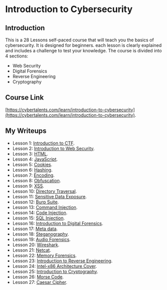 # Introduction to Cybersecurity

## Introduction

This is a 28 Lessons self-paced course that will teach you the basics of cybersecurity. It is designed for beginners. each lesson is clearly explained and includes a challenge to test your knowledge. The course is divided into 4 sections:

- Web Security
- Digital Forensics
- Reverse Engineering
- Cryptography

## Course Link

[https://cybertalents.com/learn/introduction-to-cybersecurity](https://cybertalents.com/learn/introduction-to-cybersecurity).

## My Writeups

- Lesson 1: [Introduction to CTF](./lesson-1.md).
- Lesson 2: [Introduction to Web Security](./lesson-2.md).
- Lesson 3: [HTML](./lesson-3.md).
- Lesson 4: [JavaScript](./lesson-4.md).
- Lesson 5: [Cookies](./lesson-5.md).
- Lesson 6: [Hashing](./lesson-6.md).
- Lesson 7: [Encoding](./lesson-7.md).
- Lesson 8: [Obfuscation](./lesson-8.md).
- Lesson 9: [XSS](./lesson-9.md).
- Lesson 10: [Directory Traversal](./lesson-10.md).
- Lesson 11: [Sensitive Data Exposure](./lesson-11.md).
- Lesson 12: [Burp Suite](./lesson-12.md).
- Lesson 13: [Command Injection](./lesson-13.md).
- Lesson 14: [Code Injection](./lesson-14.md).
- Lesson 15: [SQL Injection](./lesson-15.md).
- Lesson 16: [Introduction to Digital Forensics](./lesson-16.md).
- Lesson 17: [Meta data](./lesson-17.md).
- Lesson 18: [Steganography](./lesson-18.md).
- Lesson 19: [Audio Forensics](./lesson-19.md).
- Lesson 20: [Wireshark](./lesson-20.md).
- Lesson 21: [Netcat](./lesson-21.md).
- Lesson 22: [Memory Forensics](./lesson-22.md).
- Lesson 23: [Introduction to Reverse Engineering](./lesson-23.md).
- Lesson 24: [Intel-x86 Architecture Cover](./lesson-24.md).
- Lesson 25: [Introduction to Cryptography](./lesson-25.md).
- Lesson 26: [Morse Code](./lesson-26.md).
- Lesson 27: [Caesar Cipher](./lesson-27.md).
